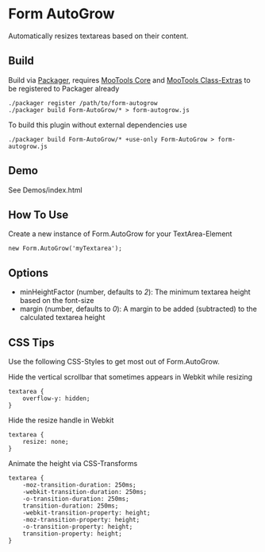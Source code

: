 Form AutoGrow
=============

Automatically resizes textareas based on their content.

Build
-----

Build via [Packager](http://github.com/kamicane/packager), requires [MooTools Core](http://github.com/mootools/mootools-core) and [MooTools Class-Extras](http://github.com/cpojer/mootools-class-extras) to be registered to Packager already


	./packager register /path/to/form-autogrow
	./packager build Form-AutoGrow/* > form-autogrow.js

To build this plugin without external dependencies use

	./packager build Form-AutoGrow/* +use-only Form-AutoGrow > form-autogrow.js

Demo
----

See Demos/index.html

How To Use
----------

Create a new instance of Form.AutoGrow for your TextArea-Element

	new Form.AutoGrow('myTextarea');

Options
-------

* minHeightFactor (number, defaults to *2*): The minimum textarea height based on the font-size
* margin (number, defaults to *0*): A margin to be added (subtracted) to the calculated textarea height

CSS Tips
--------

Use the following CSS-Styles to get most out of Form.AutoGrow.

Hide the vertical scrollbar that sometimes appears in Webkit while resizing

	textarea {
		overflow-y: hidden;
	}

Hide the resize handle in Webkit

	textarea {
		resize: none;
	}

Animate the height via CSS-Transforms

	textarea {
		-moz-transition-duration: 250ms;
		-webkit-transition-duration: 250ms;
		-o-transition-duration: 250ms;
		transition-duration: 250ms;
		-webkit-transition-property: height;
		-moz-transition-property: height;
		-o-transition-property: height;
		transition-property: height;
	}